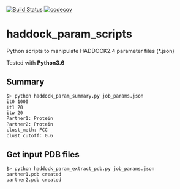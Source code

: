 [![Build Status](https://travis-ci.com/mtrellet/haddock_param_scripts.svg?branch=master)](https://travis-ci.com/mtrellet/haddock_param_scripts)
[![codecov](https://codecov.io/gh/mtrellet/haddock_param_scripts/branch/master/graph/badge.svg)](https://codecov.io/gh/mtrellet/haddock_param_scripts)

# haddock_param_scripts
Python scripts to manipulate HADDOCK2.4 parameter files (*.json)

Tested with __Python3.6__

## Summary

```bash
$> python haddock_param_summary.py job_params.json
it0	1000
it1	20
itw	20
Partner1: Protein
Partner2: Protein
clust_meth: FCC
clust_cutoff: 0.6
```

## Get input PDB files

```bash
$> python haddock_param_extract_pdb.py job_params.json
partner1.pdb created
partner2.pdb created
```
